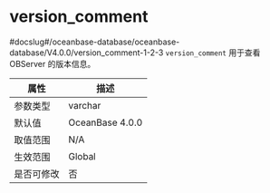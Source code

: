version_comment 
====================================
#docslug#/oceanbase-database/oceanbase-database/V4.0.0/version_comment-1-2-3
`version_comment` 用于查看 OBServer 的版本信息。


| **属性** |     **描述**      |
|--------|-----------------|
| 参数类型   | varchar         |
| 默认值    | OceanBase 4.0.0 |
| 取值范围   | N/A             |
| 生效范围   | Global          |
| 是否可修改  | 否               |


